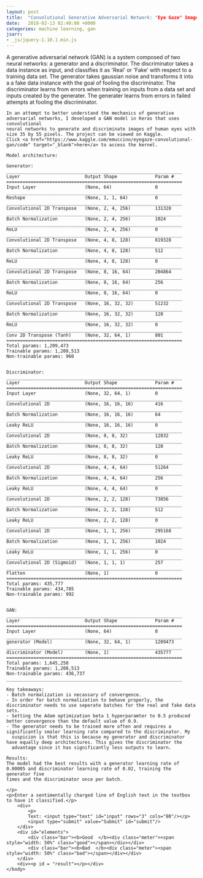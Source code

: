 ```yaml
---
layout: post
title:  "Convolutional Generative Adversarial Network: "Eye Gaze" Image Generator"
date:   2018-02-13 02:40:08 +0000
categories: machine learning, gan
jsarr:
- _js/jquery-1.10.1.min.js
---
```


<html>
    <body class = "post4">
    <p>A generative adversarial network (GAN) is a system composed of two neural networks: a generator and a discriminator. The discriminator
    takes a data instance as input, and classifies it as 'Real' or 'Fake' with respect to a training data set. The generator takes
    gaussian noise and transforms it into a a fake data instance with the goal of fooling the discriminator. The discriminator learns from
    errors when training on inputs from a data set and inputs created by the generater. The generater learns from errors in failed attempts
    at fooling the discriminator.
    
    In an attempt to better understand the mechanics of generative adversarial networks, I developed a GAN model in Keras that uses convolutional
    neural networks to generate and discriminate images of human eyes with size 35 by 55 pixels. The project can be viewed on Kaggle.
    Click <a href="https://www.kaggle.com/emuccino/eyegaze-convolutional-gan/code" target="_blank">here</a> to access the kernel.
    
    Model architecture:
    
    Generator:
    _________________________________________________________________
    Layer                        Output Shape              Param #   
    =================================================================
    Input Layer                  (None, 64)                0         
    _________________________________________________________________
    Reshape                      (None, 1, 1, 64)          0         
    _________________________________________________________________
    Convolutional 2D Transpose   (None, 2, 4, 256)         131328    
    _________________________________________________________________
    Batch Normalization          (None, 2, 4, 256)         1024      
    _________________________________________________________________
    ReLU                         (None, 2, 4, 256)         0         
    _________________________________________________________________
    Convolutional 2D Transpose   (None, 4, 8, 128)         819328    
    _________________________________________________________________
    Batch Normalization          (None, 4, 8, 128)         512       
    _________________________________________________________________
    ReLU                         (None, 4, 8, 128)         0         
    _________________________________________________________________
    Convolutional 2D Transpose   (None, 8, 16, 64)         204864    
    _________________________________________________________________
    Batch Normalization          (None, 8, 16, 64)         256       
    _________________________________________________________________
    ReLU                         (None, 8, 16, 64)         0         
    _________________________________________________________________
    Convolutional 2D Transpose   (None, 16, 32, 32)        51232     
    _________________________________________________________________
    Batch Normalization          (None, 16, 32, 32)        128       
    _________________________________________________________________
    ReLU                         (None, 16, 32, 32)        0         
    _________________________________________________________________
    Conv 2D Transpose (Tanh)     (None, 32, 64, 1)         801       
    =================================================================
    Total params: 1,209,473
    Trainable params: 1,208,513
    Non-trainable params: 960


    Discriminator:
    _________________________________________________________________
    Layer                        Output Shape              Param #   
    =================================================================
    Input Layer                  (None, 32, 64, 1)         0         
    _________________________________________________________________
    Convolutional 2D             (None, 16, 16, 16)        416       
    _________________________________________________________________
    Batch Normalization          (None, 16, 16, 16)        64        
    _________________________________________________________________
    Leaky ReLU                   (None, 16, 16, 16)        0         
    _________________________________________________________________
    Convolutional 2D             (None, 8, 8, 32)          12832     
    _________________________________________________________________
    Batch Normalization          (None, 8, 8, 32)          128       
    _________________________________________________________________
    Leaky ReLU                   (None, 8, 8, 32)          0         
    _________________________________________________________________
    Convolutional 2D             (None, 4, 4, 64)          51264     
    _________________________________________________________________
    Batch Normalization          (None, 4, 4, 64)          256       
    _________________________________________________________________
    Leaky ReLU                   (None, 4, 4, 64)          0         
    _________________________________________________________________
    Convolutional 2D             (None, 2, 2, 128)         73856     
    _________________________________________________________________
    Batch Normalization          (None, 2, 2, 128)         512       
    _________________________________________________________________
    Leaky ReLU                   (None, 2, 2, 128)         0         
    _________________________________________________________________
    Convolutional 2D             (None, 1, 1, 256)         295168    
    _________________________________________________________________
    Batch Normalization          (None, 1, 1, 256)         1024      
    _________________________________________________________________
    Leaky ReLU                   (None, 1, 1, 256)         0         
    _________________________________________________________________
    Convolutional 2D (Sigmoid)   (None, 1, 1, 1)           257       
    _________________________________________________________________
    Flatten                      (None, 1)                 0         
    =================================================================
    Total params: 435,777
    Trainable params: 434,785
    Non-trainable params: 992


    GAN:
    _________________________________________________________________
    Layer                        Output Shape              Param #   
    =================================================================
    Input Layer                  (None, 64)                0         
    _________________________________________________________________
    generator (Model)            (None, 32, 64, 1)         1209473   
    _________________________________________________________________
    discriminator (Model)        (None, 1)                 435777    
    =================================================================
    Total params: 1,645,250
    Trainable params: 1,208,513
    Non-trainable params: 436,737
    _________________________________________________________________

    Key takeaways:
    - Batch normalization is necassary of convergence.
    - In order for batch normalization to behave properly, the discriminator needs to use seperate batches for the real and fake data sets. 
    - Setting the Adam optimization beta 1 hyperparamter to 0.5 produced better convergence than the default value of 0.9.
    - The generator needs to be trained more often and requires a significantly smaler learning rate compared to the discriminator. My
      suspicion is that this is because my generator and discriminator have equally deep architectures. This gives the discriminator the
      advantage since it has significantly less outputs to learn.
      
    Results:
    The model had the best results with a generator learning rate of 0.00005 and discriminator learning rate of 0.02, training the generator five
    times and the discriminator once per batch.

    </p>
    <p>Enter a sentimentally charged line of English text in the textbox to have it classified.</p>
        <div>
            <p>
            Text: <input type="text" id="input" rows="3" cols="80"/></p>
            <input type="submit" value="Submit" id="submit"/>
        </div>
        <div id="elements">
            <div class="bar"><b>Good  </b><div class="meter"><span style="width: 50%" class="good"></span></div></div>
            <div class="bar"><b>Bad  </b><div class="meter"><span style="width: 50%" class="bad"></span></div></div>
        </div>
        <div><p id = "result"></p></div>
    </body>
</html>

